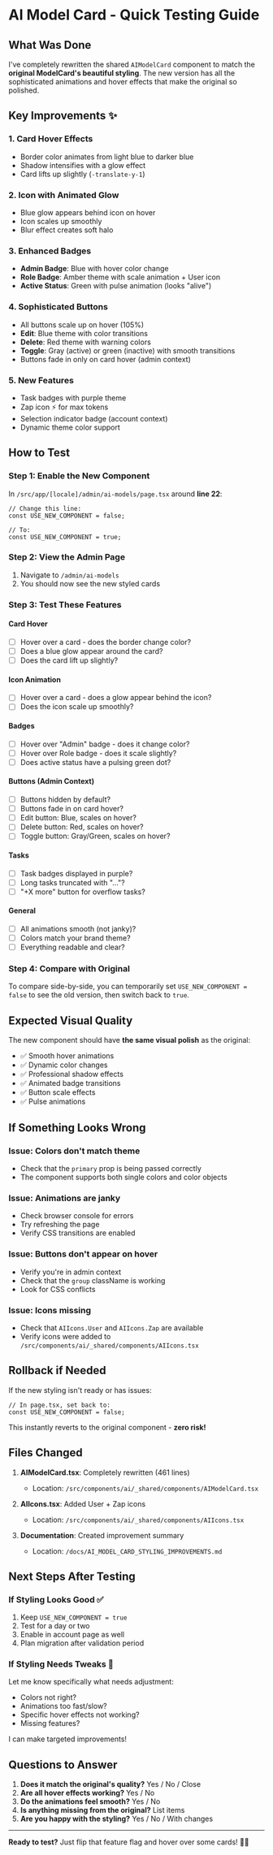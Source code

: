 # AI Model Card - Quick Testing Guide

## What Was Done

I've completely rewritten the shared `AIModelCard` component to match the **original ModelCard's beautiful styling**. The new version has all the sophisticated animations and hover effects that make the original so polished.

## Key Improvements ✨

### 1. **Card Hover Effects**
- Border color animates from light blue to darker blue
- Shadow intensifies with a glow effect
- Card lifts up slightly (`-translate-y-1`)

### 2. **Icon with Animated Glow** 
- Blue glow appears behind icon on hover
- Icon scales up smoothly
- Blur effect creates soft halo

### 3. **Enhanced Badges**
- **Admin Badge**: Blue with hover color change
- **Role Badge**: Amber theme with scale animation + User icon
- **Active Status**: Green with pulse animation (looks "alive")

### 4. **Sophisticated Buttons**
- All buttons scale up on hover (105%)
- **Edit**: Blue theme with color transitions
- **Delete**: Red theme with warning colors
- **Toggle**: Gray (active) or green (inactive) with smooth transitions
- Buttons fade in only on card hover (admin context)

### 5. **New Features**
- Task badges with purple theme
- Zap icon ⚡ for max tokens
- Selection indicator badge (account context)
- Dynamic theme color support

## How to Test

### Step 1: Enable the New Component
In `/src/app/[locale]/admin/ai-models/page.tsx` around **line 22**:

```tsx
// Change this line:
const USE_NEW_COMPONENT = false;

// To:
const USE_NEW_COMPONENT = true;
```

### Step 2: View the Admin Page
1. Navigate to `/admin/ai-models`
2. You should now see the new styled cards

### Step 3: Test These Features

#### Card Hover
- [ ] Hover over a card - does the border change color?
- [ ] Does a blue glow appear around the card?
- [ ] Does the card lift up slightly?

#### Icon Animation
- [ ] Hover over a card - does a glow appear behind the icon?
- [ ] Does the icon scale up smoothly?

#### Badges
- [ ] Hover over "Admin" badge - does it change color?
- [ ] Hover over Role badge - does it scale slightly?
- [ ] Does active status have a pulsing green dot?

#### Buttons (Admin Context)
- [ ] Buttons hidden by default?
- [ ] Buttons fade in on card hover?
- [ ] Edit button: Blue, scales on hover?
- [ ] Delete button: Red, scales on hover?
- [ ] Toggle button: Gray/Green, scales on hover?

#### Tasks
- [ ] Task badges displayed in purple?
- [ ] Long tasks truncated with "..."?
- [ ] "+X more" button for overflow tasks?

#### General
- [ ] All animations smooth (not janky)?
- [ ] Colors match your brand theme?
- [ ] Everything readable and clear?

### Step 4: Compare with Original
To compare side-by-side, you can temporarily set `USE_NEW_COMPONENT = false` to see the old version, then switch back to `true`.

## Expected Visual Quality

The new component should have **the same visual polish** as the original:
- ✅ Smooth hover animations
- ✅ Dynamic color changes
- ✅ Professional shadow effects
- ✅ Animated badge transitions
- ✅ Button scale effects
- ✅ Pulse animations

## If Something Looks Wrong

### Issue: Colors don't match theme
- Check that the `primary` prop is being passed correctly
- The component supports both single colors and color objects

### Issue: Animations are janky
- Check browser console for errors
- Try refreshing the page
- Verify CSS transitions are enabled

### Issue: Buttons don't appear on hover
- Verify you're in admin context
- Check that the `group` className is working
- Look for CSS conflicts

### Issue: Icons missing
- Check that `AIIcons.User` and `AIIcons.Zap` are available
- Verify icons were added to `/src/components/ai/_shared/components/AIIcons.tsx`

## Rollback if Needed

If the new styling isn't ready or has issues:

```tsx
// In page.tsx, set back to:
const USE_NEW_COMPONENT = false;
```

This instantly reverts to the original component - **zero risk!**

## Files Changed

1. **AIModelCard.tsx**: Completely rewritten (461 lines)
   - Location: `/src/components/ai/_shared/components/AIModelCard.tsx`
   
2. **AIIcons.tsx**: Added User + Zap icons
   - Location: `/src/components/ai/_shared/components/AIIcons.tsx`

3. **Documentation**: Created improvement summary
   - Location: `/docs/AI_MODEL_CARD_STYLING_IMPROVEMENTS.md`

## Next Steps After Testing

### If Styling Looks Good ✅
1. Keep `USE_NEW_COMPONENT = true`
2. Test for a day or two
3. Enable in account page as well
4. Plan migration after validation period

### If Styling Needs Tweaks 🔧
Let me know specifically what needs adjustment:
- Colors not right?
- Animations too fast/slow?
- Specific hover effects not working?
- Missing features?

I can make targeted improvements!

## Questions to Answer

1. **Does it match the original's quality?** Yes / No / Close
2. **Are all hover effects working?** Yes / No
3. **Do the animations feel smooth?** Yes / No
4. **Is anything missing from the original?** List items
5. **Are you happy with the styling?** Yes / No / With changes

---

**Ready to test?** Just flip that feature flag and hover over some cards! 🎨✨
